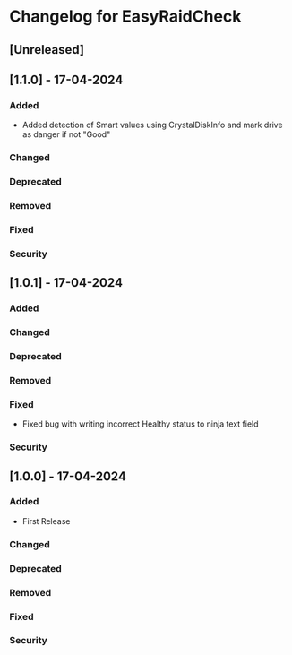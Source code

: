 # Changelog for EasyRaidCheck
## [Unreleased]

## [1.1.0] - 17-04-2024

### Added

- Added detection of Smart values using CrystalDiskInfo and mark drive as danger if not "Good"

### Changed


### Deprecated


### Removed


### Fixed


### Security

## [1.0.1] - 17-04-2024

### Added


### Changed


### Deprecated


### Removed


### Fixed

- Fixed bug with writing incorrect Healthy status to ninja text field

### Security

## [1.0.0] - 17-04-2024

### Added

- First Release

### Changed


### Deprecated


### Removed


### Fixed


### Security

